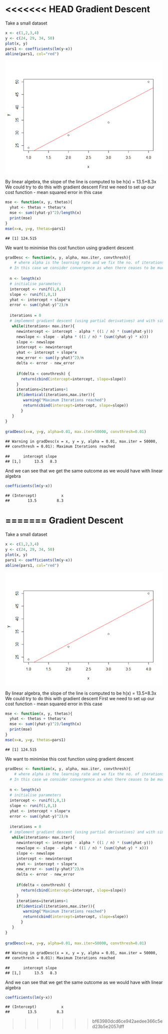 <<<<<<< HEAD
Gradient Descent
================

Take a small dataset

``` r
x <- c(1,2,3,4)
y <- c(24, 29, 34, 50)
plot(x, y)
pars1 <- coefficients(lm(y~x))
abline(pars1, col="red")
```

![](Gradient_Descent_files/figure-markdown_github/unnamed-chunk-1-1.png)

By linear algebra, the slope of the line is computed to be h(x) = 13.5+8.3x We could try to do this with gradient descent First we need to set up our cost function - mean squared error in this case

``` r
mse <- function(x, y, thetas){
  yhat <- thetas + thetas*x
  mse <- sum((yhat-y)^2)/length(x)
  print(mse)
}
mse(x=x, y=y, thetas=pars1)
```

    ## [1] 124.515

We want to minimise this cost function using gradient descent

``` r
gradDesc <- function(x, y, alpha, max.iter, convthresh){
    # where alpha is the learning rate and we fix the no. of iterations we go through to achieve convergence.
  # In this case we consider convergence as when there ceases to be much improvement in the mean squared error.
  
  n <- length(x)
  # initialise parameters
  intercept <- runif(1,0,1)
  slope <- runif(1,0,1)
  yhat <- intercept + slope*x
  error <- sum((yhat-y)^2)/n
  
  iterations = 0 
  # implement gradient descent (using partial derivatives) and with simultaneous update of the parameters
   while(iterations< max.iter){  
     newintercept <- intercept - alpha * ((1 / n) * (sum(yhat-y)))
     newslope <- slope - alpha * ((1 / n) * (sum((yhat-y) * x)))
     slope <- newslope
     intercept <- newintercept
     yhat <- intercept + slope*x
     new_error <- sum((y-yhat)^2)/n
     delta <- error - new_error
     
     if(delta < convthresh) {
       return(cbind(intercept=intercept, slope=slope))
     }
     iterations=iterations+1
     if(identical(iterations,max.iter)){
        warning("Maximum Iterations reached")
        return(cbind(intercept=intercept, slope=slope))
       }
   }
}

gradDesc(x=x, y=y, alpha=0.01, max.iter=50000, convthresh=0.01)
```

    ## Warning in gradDesc(x = x, y = y, alpha = 0.01, max.iter = 50000,
    ## convthresh = 0.01): Maximum Iterations reached

    ##      intercept slope
    ## [1,]      13.5   8.3

And we can see that we get the same outcome as we would have with linear algebra

``` r
coefficients(lm(y~x))
```

    ## (Intercept)           x 
    ##        13.5         8.3
=======
Gradient Descent
================

Take a small dataset

``` r
x <- c(1,2,3,4)
y <- c(24, 29, 34, 50)
plot(x, y)
pars1 <- coefficients(lm(y~x))
abline(pars1, col="red")
```

![](Gradient_Descent_files/figure-markdown_github/unnamed-chunk-1-1.png)

By linear algebra, the slope of the line is computed to be h(x) = 13.5+8.3x We could try to do this with gradient descent First we need to set up our cost function - mean squared error in this case

``` r
mse <- function(x, y, thetas){
  yhat <- thetas + thetas*x
  mse <- sum((yhat-y)^2)/length(x)
  print(mse)
}
mse(x=x, y=y, thetas=pars1)
```

    ## [1] 124.515

We want to minimise this cost function using gradient descent

``` r
gradDesc <- function(x, y, alpha, max.iter, convthresh){
    # where alpha is the learning rate and we fix the no. of iterations we go through to achieve convergence.
  # In this case we consider convergence as when there ceases to be much improvement in the mean squared error.
  
  n <- length(x)
  # initialise parameters
  intercept <- runif(1,0,1)
  slope <- runif(1,0,1)
  yhat <- intercept + slope*x
  error <- sum((yhat-y)^2)/n
  
  iterations = 0 
  # implement gradient descent (using partial derivatives) and with simultaneous update of the parameters
   while(iterations< max.iter){  
     newintercept <- intercept - alpha * ((1 / n) * (sum(yhat-y)))
     newslope <- slope - alpha * ((1 / n) * (sum((yhat-y) * x)))
     slope <- newslope
     intercept <- newintercept
     yhat <- intercept + slope*x
     new_error <- sum((y-yhat)^2)/n
     delta <- error - new_error
     
     if(delta < convthresh) {
       return(cbind(intercept=intercept, slope=slope))
     }
     iterations=iterations+1
     if(identical(iterations,max.iter)){
        warning("Maximum Iterations reached")
        return(cbind(intercept=intercept, slope=slope))
       }
   }
}

gradDesc(x=x, y=y, alpha=0.01, max.iter=50000, convthresh=0.01)
```

    ## Warning in gradDesc(x = x, y = y, alpha = 0.01, max.iter = 50000,
    ## convthresh = 0.01): Maximum Iterations reached

    ##      intercept slope
    ## [1,]      13.5   8.3

And we can see that we get the same outcome as we would have with linear algebra

``` r
coefficients(lm(y~x))
```

    ## (Intercept)           x 
    ##        13.5         8.3
>>>>>>> bf63980dcd6ce942aedee366c5ed23b5e2057dff
